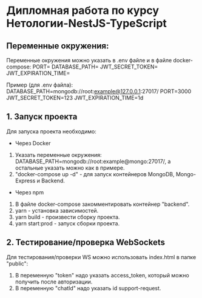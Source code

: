 # Дипломная работа по курсу Нетологии-NestJS-TypeScript

## Переменные окружения:

Переменные окружения можно указать в .env файле и в файле docker-compose:
PORT=
DATABASE_PATH=
JWT_SECRET_TOKEN=
JWT_EXPIRATION_TIME=

Пример (для .env файла):
DATABASE_PATH=mongodb://root:example@127.0.0.1:27017/
PORT=3000
JWT_SECRET_TOKEN=123
JWT_EXPIRATION_TIME=1d

## 1. Запуск проекта

Для запуска проекта необходимо:

- Через Docker

1. Указать переменные окружения: 
DATABASE_PATH=mongodb://root:example@mongo:27017/, а остальные указать можно как в примере.
2. "docker-compose up -d" - для запуск контейнеров MongoDB, Mongo-Express и Backend.

- Через npm
1. В файле docker-compose закомментировать контейнер "backend".
2. yarn - установка зависимостей.
3. yarn build - произвести сборку проекта.
4. yarn start:prod - запуск сборки проекта.

## 2. Тестирование/проверка WebSockets

Для тестирования/проверки WS можно использовать index.html в папке "public":
1. В переменную "token" надо указать access_token, который можно получить после авторизации.
2. В переменную "chatId" надо указать id support-request.
